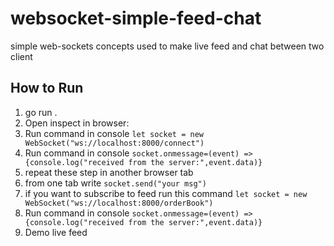 # websocket-simple-feed-chat
simple web-sockets concepts used to make live feed and chat between two client 

How to Run
---
1. go run . 
2. Open inspect in browser:
2. Run command in console `let socket = new WebSocket("ws://localhost:8000/connect")`
3. Run command in console `socket.onmessage=(event) => {console.log("received from the server:",event.data)}`
4. repeat these step in another browser tab 
5. from one tab write `socket.send("your msg")`
6. if you want to subscribe to feed run this command  `let socket = new WebSocket("ws://localhost:8000/orderBook")`
7. Run command in console `socket.onmessage=(event) => {console.log("received from the server:",event.data)}`
8. Demo live feed